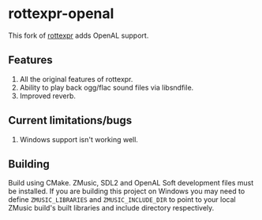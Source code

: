 # rottexpr-openal

This fork of [rottexpr](https://github.com/LTCHIPS/rottexpr) adds OpenAL support.

## Features

1. All the original features of rottexpr.
2. Ability to play back ogg/flac sound files via libsndfile.
3. Improved reverb.

## Current limitations/bugs

1. Windows support isn't working well.

## Building

Build using CMake. ZMusic, SDL2 and OpenAL Soft development files must be installed. If you are building this project on Windows you may need to define `ZMUSIC_LIBRARIES` and `ZMUSIC_INCLUDE_DIR` to point to your local ZMusic build's built libraries and include directory respectively.
